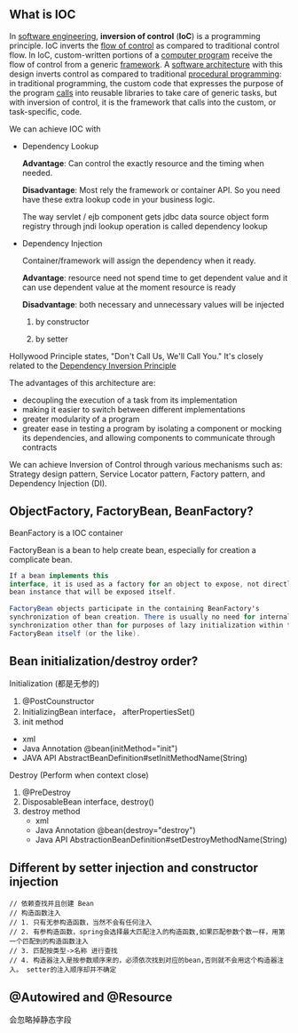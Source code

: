 ## What is IOC

In [software engineering](https://en.wikipedia.org/wiki/Software_engineering), **inversion of control** (**IoC**) is a programming principle. IoC inverts the [flow of control](https://en.wikipedia.org/wiki/Control_flow) as compared to traditional control flow. In IoC, custom-written portions of a [computer program](https://en.wikipedia.org/wiki/Computer_program) receive the flow of control from a generic [framework](https://en.wikipedia.org/wiki/Software_framework). A [software architecture](https://en.wikipedia.org/wiki/Software_architecture) with this design inverts control as compared to traditional [procedural programming](https://en.wikipedia.org/wiki/Procedural_programming): in traditional programming, the custom code that expresses the purpose of the program [calls](https://en.wikipedia.org/wiki/Function_call#Main_concepts) into reusable libraries to take care of generic tasks, but with inversion of control, it is the framework that calls into the custom, or task-specific, code.

We can achieve IOC with 

- Dependency Lookup

  **Advantage**: Can control the exactly resource and the timing when needed.

  **Disadvantage**: Most rely the framework or container API. So you need have these extra lookup code in your business logic. 

  The way servlet / ejb component gets jdbc data source object form registry through jndi lookup operation is called dependency lookup

- Dependency Injection

  Container/framework will assign the dependency when it ready.

  **Advantage**: resource need not spend time to get dependent value and it can use dependent value at the moment resource is ready

  **Disadvantage**: both necessary and unnecessary values will be injected

  1. by constructor

  2. by setter

     

Hollywood Principle states, "Don't Call Us, We'll Call You." It's closely related to the [Dependency Inversion Principle](https://deviq.com/principles/dependency-inversion-principle)

The advantages of this architecture are:

- decoupling the execution of a task from its implementation
- making it easier to switch between different implementations
- greater modularity of a program
- greater ease in testing a program by isolating a component or mocking its dependencies, and allowing components to communicate through contracts

We can achieve Inversion of Control through various mechanisms such as: Strategy design pattern, Service Locator pattern, Factory pattern, and Dependency Injection (DI).

## ObjectFactory, FactoryBean, BeanFactory?

BeanFactory is a IOC container

FactoryBean is a bean to help create bean, especially for creation a complicate bean. 

```java
If a bean implements this
interface, it is used as a factory for an object to expose, not directly as a
bean instance that will be exposed itself.
    
FactoryBean objects participate in the containing BeanFactory's
synchronization of bean creation. There is usually no need for internal
synchronization other than for purposes of lazy initialization within the
FactoryBean itself (or the like).
```



## Bean initialization/destroy order?

Initialization (都是无参的)

1. @PostCounstructor  
2. InitializingBean interface， afterPropertiesSet()
3. init method

- xml <bean init-method="init"/>
- Java Annotation @bean(initMethod="init")
- JAVA API AbstractBeanDefinition#setInitMethodName(String)

Destroy (Perform when context close)

1. @PreDestroy
2. DisposableBean interface, destroy()
3. destroy method
   - xml <bean destroy="destroy()"/>
   - Java Annotation @bean(destroy="destroy")
   - Java API AbstractionBeanDefinition#setDestroyMethodName(String)



## Different by setter injection and constructor injection

```
// 依赖查找并且创建 Bean
// 构造函数注入
// 1. 只有无参构造函数，当然不会有任何注入
// 2. 有参构造函数，spring会选择最大匹配注入的构造函数,如果匹配参数个数一样，用第一个匹配到的构造函数注入
// 3. 匹配按类型->名称 进行查找
// 4. 构造器注入是按参数顺序来的，必须依次找到对应的bean,否则就不会用这个构造器注入。 setter的注入顺序却并不确定
```



## @Autowired and @Resource

会忽略掉静态字段